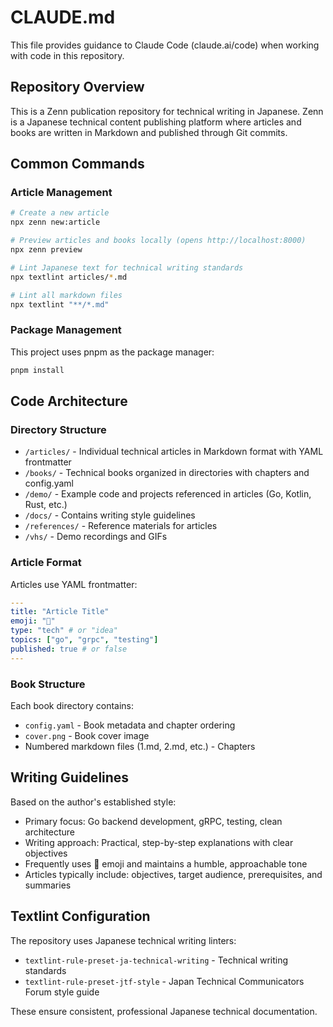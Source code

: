 # CLAUDE.md

This file provides guidance to Claude Code (claude.ai/code) when working with code in this repository.

## Repository Overview

This is a Zenn publication repository for technical writing in Japanese. Zenn is a Japanese technical content publishing platform where articles and books are written in Markdown and published through Git commits.

## Common Commands

### Article Management
```bash
# Create a new article
npx zenn new:article

# Preview articles and books locally (opens http://localhost:8000)
npx zenn preview

# Lint Japanese text for technical writing standards
npx textlint articles/*.md

# Lint all markdown files
npx textlint "**/*.md"
```

### Package Management
This project uses pnpm as the package manager:
```bash
pnpm install
```

## Code Architecture

### Directory Structure
- `/articles/` - Individual technical articles in Markdown format with YAML frontmatter
- `/books/` - Technical books organized in directories with chapters and config.yaml
- `/demo/` - Example code and projects referenced in articles (Go, Kotlin, Rust, etc.)
- `/docs/` - Contains writing style guidelines
- `/references/` - Reference materials for articles
- `/vhs/` - Demo recordings and GIFs

### Article Format
Articles use YAML frontmatter:
```yaml
---
title: "Article Title"
emoji: "🐼"
type: "tech" # or "idea"
topics: ["go", "grpc", "testing"]
published: true # or false
---
```

### Book Structure
Each book directory contains:
- `config.yaml` - Book metadata and chapter ordering
- `cover.png` - Book cover image
- Numbered markdown files (1.md, 2.md, etc.) - Chapters

## Writing Guidelines

Based on the author's established style:
- Primary focus: Go backend development, gRPC, testing, clean architecture
- Writing approach: Practical, step-by-step explanations with clear objectives
- Frequently uses 🐼 emoji and maintains a humble, approachable tone
- Articles typically include: objectives, target audience, prerequisites, and summaries

## Textlint Configuration

The repository uses Japanese technical writing linters:
- `textlint-rule-preset-ja-technical-writing` - Technical writing standards
- `textlint-rule-preset-jtf-style` - Japan Technical Communicators Forum style guide

These ensure consistent, professional Japanese technical documentation.
